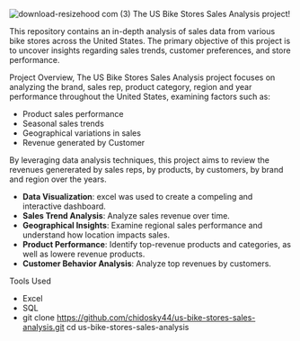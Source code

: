 ![download-resizehood com (3)](https://github.com/user-attachments/assets/7d901e0c-2f62-4357-87a0-9edb1e283348)
The US Bike Stores Sales Analysis project!

This repository contains an in-depth analysis of sales data from various bike stores across the United States. The primary objective of this project is to uncover insights regarding sales trends, customer preferences, and store performance.


Project Overview,
The US Bike Stores Sales Analysis project focuses on analyzing the brand, sales rep, product category, region and year performance throughout the United States, examining factors such as:
- Product sales performance
- Seasonal sales trends
- Geographical variations in sales
- Revenue generated by Customer

By leveraging data analysis techniques, this project aims to review the revenues genererated by sales reps, by products, by customers, by brand and region over the years.

- **Data Visualization**: excel was used to create a compeling and interactive dashboard.
- **Sales Trend Analysis**: Analyze sales revenue over time.
- **Geographical Insights**: Examine regional sales performance and understand how location impacts sales.
- **Product Performance**: Identify top-revenue products and categories, as well as lowere revenue products.
- **Customer Behavior Analysis**: Analyze top revenues by customers.

Tools Used

- Excel
- SQL
- 
   git clone https://github.com/chidosky44/us-bike-stores-sales-analysis.git
   cd us-bike-stores-sales-analysis
